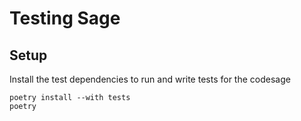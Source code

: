 # Testing Sage

## Setup

Install the test dependencies to run and write tests for the codesage
```
poetry install --with tests
poetry 
```
